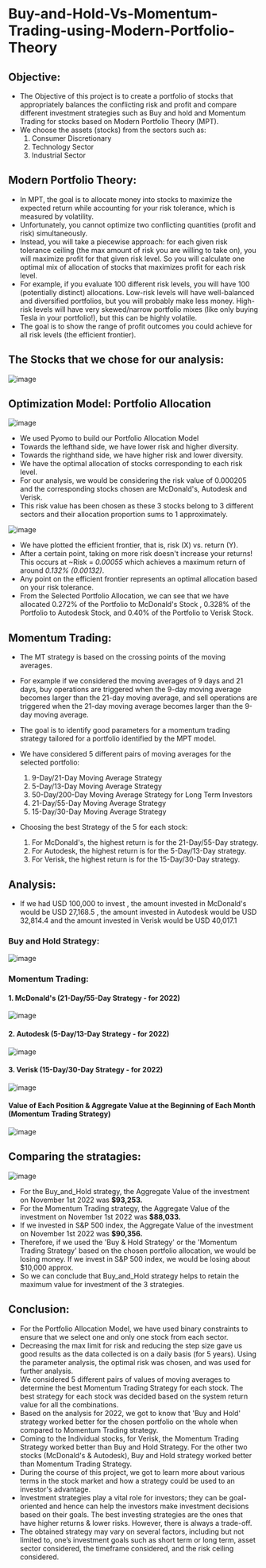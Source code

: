 # Buy-and-Hold-Vs-Momentum-Trading-using-Modern-Portfolio-Theory

## Objective:

* The Objective of this project is to create a portfolio of stocks that appropriately balances the conflicting risk and profit and compare different investment strategies such as Buy and hold and Momentum Trading for stocks based on Modern Portfolio Theory (MPT).
* We choose the assets (stocks) from the sectors such as:
  1. Consumer Discretionary
  2. Technology Sector
  3. Industrial Sector

## Modern Portfolio Theory:

* In MPT, the goal is to allocate money into stocks to maximize the expected return while accounting for your risk tolerance, which is measured by volatility.  
* Unfortunately, you cannot optimize two conflicting quantities (profit and risk) simultaneously. 
* Instead, you will take a piecewise approach: for each given risk tolerance ceiling (the max amount of risk you are willing to take on), you will maximize profit for that given risk level. So you will calculate one optimal mix of allocation of stocks that maximizes profit for each risk level.
* For example, if you evaluate 100 different risk levels, you will have 100 (potentially distinct) allocations. Low-risk levels will have well-balanced and diversified portfolios, but you will probably make less money. High-risk levels will have very skewed/narrow portfolio mixes (like only buying Tesla in your portfolio!), but this can be highly volatile. 
* The goal is to show the range of profit outcomes you could achieve for all risk levels (the efficient frontier).

## The Stocks that we chose for our analysis:

![image](https://user-images.githubusercontent.com/48169929/226130243-70a35d77-e509-4830-b31a-79da9f35b2e9.png)

## Optimization Model: Portfolio Allocation

![image](https://user-images.githubusercontent.com/48169929/226142316-629c4ff7-18e6-4159-a3c8-c0422dc69d0d.png)

* We used Pyomo to build our Portfolio Allocation Model
* Towards the lefthand side, we have lower risk and higher diversity.
* Towards the righthand side, we have higher risk and lower diversity.
* We have the optimal allocation of stocks corresponding to each risk level. 
* For our analysis, we would be considering the risk value of 0.000205 and the corresponding stocks chosen are McDonald's, Autodesk and Verisk. 
* This risk value has been chosen as these 3 stocks belong to 3 different sectors and their allocation proportion sums to 1 approximately.

![image](https://user-images.githubusercontent.com/48169929/226142435-51226b45-feba-4ca8-84a1-10a4306558d4.png)

* We have plotted the efficient frontier, that is, risk (X) vs. return (Y).
* After a certain point, taking on more risk doesn't increase your returns! This occurs at ~Risk = *0.00055* which achieves a maximum return of around *0.132% (0.00132)*.
* Any point on the efficient frontier represents an optimal allocation based on your risk tolerance.
* From the Selected Portfolio Allocation, we can see that we have allocated 0.272% of the Portfolio to McDonald's Stock , 0.328% of the Portfolio to Autodesk Stock, and 0.40% of the Portfolio to Verisk Stock.

## Momentum Trading:

* The MT strategy is based on the crossing points of the moving averages. 
* For example if we considered the moving averages of 9 days and 21 days, buy operations are triggered when the 9-day moving average becomes larger than the 21-day moving average, and sell operations are triggered when the 21-day moving average becomes larger than the 9-day moving average. 
* The goal is to identify good parameters for a momentum trading strategy tailored for a portfolio identified by the MPT model. 
* We have considered 5 different pairs of moving averages for the selected portfolio:

  1. 9-Day/21-Day Moving Average Strategy
  2. 5-Day/13-Day Moving Average Strategy
  3. 50-Day/200-Day Moving Average Strategy for Long Term Investors
  4. 21-Day/55-Day Moving Average Strategy
  5. 15-Day/30-Day Moving Average Strategy
* Choosing the best Strategy of the 5 for each stock:

  1. For McDonald's, the highest return is for the 21-Day/55-Day strategy.
  2. For Autodesk, the highest return is for the 5-Day/13-Day strategy.
  3. For Verisk, the highest return is for the 15-Day/30-Day strategy.
## Analysis:
* If we had USD 100,000 to invest , the amount invested in McDonald's would be USD 27,168.5 , the amount invested in Autodesk would be USD 32,814.4 and the amount invested in Verisk would be USD 40,017.1
### Buy and Hold Strategy:
![image](https://user-images.githubusercontent.com/48169929/226143210-df701481-2110-4fdd-be58-bf2ef272e3aa.png)
### Momentum Trading:
#### 1. McDonald's (21-Day/55-Day Strategy - for 2022)
   ![image](https://user-images.githubusercontent.com/48169929/226143298-c2fd7e70-0ba9-4ea6-b9d6-d817e45cfb7b.png)   
#### 2. Autodesk (5-Day/13-Day Strategy - for 2022)
   ![image](https://user-images.githubusercontent.com/48169929/226143327-d07c88de-c2c4-4333-b6f7-887962cc40c7.png)
#### 3. Verisk (15-Day/30-Day Strategy - for 2022)
   ![image](https://user-images.githubusercontent.com/48169929/226143360-1b813f3f-cdb3-47fa-a178-d0622453a962.png)
#### Value of Each Position & Aggregate Value at the Beginning of Each Month (Momentum Trading Strategy)
![image](https://user-images.githubusercontent.com/48169929/226143386-0de6a792-2758-4943-b0ee-ab24d3130755.png)
## Comparing the stratagies:
![image](https://user-images.githubusercontent.com/48169929/226146538-fbd1ded5-a195-464d-8766-c2032ea49eb7.png)
* For the Buy_and_Hold strategy, the Aggregate Value of the investment on November 1st 2022 was **$93,253.**
* For the Momentum Trading strategy, the Aggregate Value of the investment on November 1st 2022 was **$88,033.**
* If we invested in S&P 500 index, the Aggregate Value of the investment on November 1st 2022 was **$90,356.**
* Therefore, if we used the 'Buy & Hold Strategy' or the 'Momentum Trading Strategy' based on the chosen portfolio allocation, we would be losing money. If we invest in S&P 500 index, we would be losing about $10,000 approx.
* So we can conclude that Buy_and_Hold strategy helps to retain the maximum value for investment of the 3 strategies.
## Conclusion:
* For the Portfolio Allocation Model, we have used binary constraints to ensure that we select one and only one stock from each sector.
* Decreasing the max limit for risk and reducing the step size gave us good results as the data collected is on a daily basis (for 5 years). Using the parameter analysis, the optimal risk was chosen, and was used for further analysis.
* We considered 5 different pairs of values of moving averages to determine the best Momentum Trading Strategy for each stock. The best strategy for each stock was decided based on the system return value for all the combinations.
* Based on the analysis for 2022, we got to know that 'Buy and Hold' strategy worked better for the chosen portfolio on the whole when compared to Momentum Trading strategy.
* Coming to the Individual stocks, for Verisk, the Momentum Trading Strategy worked better than Buy and Hold Strategy. For the other two stocks (McDonald's & Autodesk), Buy and Hold strategy worked better than Momentum Trading Strategy.
* During the course of this project, we got to learn more about various terms in the stock market and how a strategy could be used to an investor's advantage.
* Investment strategies play a vital role for investors; they can be goal-oriented and hence can help the investors make investment decisions based on their goals. The best investing strategies are the ones that have higher returns & lower risks. However, there is always a trade-off.
* The obtained strategy may vary on several factors, including but not limited to, one’s investment goals such as short term or long term, asset sector considered, the timeframe considered, and the risk ceiling considered. 
